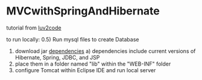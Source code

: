 # MVCwithSpringAndHibernate
tutorial from 
[luv2code](https://www.udemy.com/spring-hibernate-tutorial/?couponCode=SPRING-BLOG-15 "luv2code")

to run locally:
0.5) Run mysql files to create Database
1) download jar [dependencies](https://www.dropbox.com/sh/a62d9hzfm3zvwz7/AAAo45__iIDzN9yGi-_8khBYa?dl=0 "jars")
	a) dependencies include current versions of Hibernate, Spring, JDBC, and JSP
2) place them in a folder named "lib" within the "WEB-INF" folder
3) configure Tomcat within Eclipse IDE and run local server